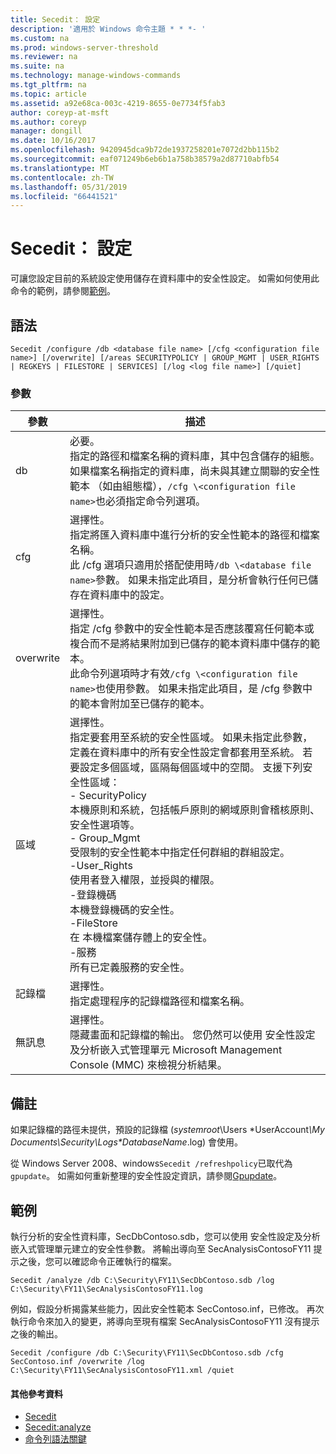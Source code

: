```yaml
---
title: Secedit： 設定
description: '適用於 Windows 命令主題 * * *- '
ms.custom: na
ms.prod: windows-server-threshold
ms.reviewer: na
ms.suite: na
ms.technology: manage-windows-commands
ms.tgt_pltfrm: na
ms.topic: article
ms.assetid: a92e68ca-003c-4219-8655-0e7734f5fab3
author: coreyp-at-msft
ms.author: coreyp
manager: dongill
ms.date: 10/16/2017
ms.openlocfilehash: 9420945dca9b72de1937258201e7072d2bb115b2
ms.sourcegitcommit: eaf071249b6eb6b1a758b38579a2d87710abfb54
ms.translationtype: MT
ms.contentlocale: zh-TW
ms.lasthandoff: 05/31/2019
ms.locfileid: "66441521"
---
```

# <a name="seceditconfigure"></a>Secedit： 設定



可讓您設定目前的系統設定使用儲存在資料庫中的安全性設定。 如需如何使用此命令的範例，請參閱[範例](#BKMK_Examples)。

## <a name="syntax"></a>語法

```
Secedit /configure /db <database file name> [/cfg <configuration file name>] [/overwrite] [/areas SECURITYPOLICY | GROUP_MGMT | USER_RIGHTS | REGKEYS | FILESTORE | SERVICES] [/log <log file name>] [/quiet]
```

### <a name="parameters"></a>參數

|參數|描述|
|---------|-----------|
|db|必要。</br>指定的路徑和檔案名稱的資料庫，其中包含儲存的組態。</br>如果檔案名稱指定的資料庫，尚未與其建立關聯的安全性範本 （如由組態檔），`/cfg \<configuration file name>`也必須指定命令列選項。|
|cfg|選擇性。</br>指定將匯入資料庫中進行分析的安全性範本的路徑和檔案名稱。</br>此 /cfg 選項只適用於搭配使用時`/db \<database file name>`參數。 如果未指定此項目，是分析會執行任何已儲存在資料庫中的設定。|
|overwrite|選擇性。</br>指定 /cfg 參數中的安全性範本是否應該覆寫任何範本或複合而不是將結果附加到已儲存的範本資料庫中儲存的範本。</br>此命令列選項時才有效`/cfg \<configuration file name>`也使用參數。 如果未指定此項目，是 /cfg 參數中的範本會附加至已儲存的範本。|
|區域|選擇性。</br>指定要套用至系統的安全性區域。 如果未指定此參數，定義在資料庫中的所有安全性設定會都套用至系統。 若要設定多個區域，區隔每個區域中的空間。 支援下列安全性區域：</br>-   SecurityPolicy</br>    本機原則和系統，包括帳戶原則的網域原則會稽核原則、 安全性選項等。</br>-   Group_Mgmt</br>    受限制的安全性範本中指定任何群組的群組設定。</br>-User_Rights</br>    使用者登入權限，並授與的權限。</br>-登錄機碼</br>    本機登錄機碼的安全性。</br>-FileStore</br>    在 本機檔案儲存體上的安全性。</br>-服務</br>    所有已定義服務的安全性。|
|記錄檔|選擇性。</br>指定處理程序的記錄檔路徑和檔案名稱。|
|無訊息|選擇性。</br>隱藏畫面和記錄檔的輸出。 您仍然可以使用 安全性設定及分析嵌入式管理單元 Microsoft Management Console (MMC) 來檢視分析結果。|

## <a name="remarks"></a>備註

如果記錄檔的路徑未提供，預設的記錄檔 (*systemroot*\Users \*UserAccount<em>\My Documents\Security\Logs\*DatabaseName</em>.log) 會使用。

從 Windows Server 2008、windows`Secedit /refreshpolicy`已取代為`gpupdate`。 如需如何重新整理的安全性設定資訊，請參閱[Gpupdate](gpupdate.md)。

## <a name="BKMK_Examples"></a>範例

執行分析的安全性資料庫，SecDbContoso.sdb，您可以使用 安全性設定及分析嵌入式管理單元建立的安全性參數。 將輸出導向至 SecAnalysisContosoFY11 提示之後，您可以確認命令正確執行的檔案。
```
Secedit /analyze /db C:\Security\FY11\SecDbContoso.sdb /log C:\Security\FY11\SecAnalysisContosoFY11.log
```
例如，假設分析揭露某些能力，因此安全性範本 SecContoso.inf，已修改。 再次執行命令來加入的變更，將導向至現有檔案 SecAnalysisContosoFY11 沒有提示之後的輸出。
```
Secedit /configure /db C:\Security\FY11\SecDbContoso.sdb /cfg SecContoso.inf /overwrite /log C:\Security\FY11\SecAnalysisContosoFY11.xml /quiet
```

#### <a name="additional-references"></a>其他參考資料

-   [Secedit](secedit.md)
-   [Secedit:analyze](secedit-analyze.md)
-   [命令列語法關鍵](command-line-syntax-key.md)